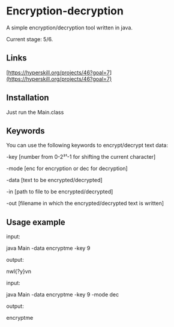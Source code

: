 # Encryption-decryption
A simple encryption/decryption tool written in java.

Current stage: 5/6.

## Links
[https://hyperskill.org/projects/46?goal=7](https://hyperskill.org/projects/46?goal=7)

## Installation
Just run the Main.class

## Keywords
You can use the following keywords to encrypt/decrypt text data:

-key  [number from 0-2³¹-1 for shifting the current character]

-mode [enc for encryption or dec for decryption]

-data [text to be encrypted/decrypted]

-in   [path to file to be encrypted/decrypted]

-out  [filename in which the encrypted/decrypted text is written]


## Usage example
input:

java Main -data encryptme -key 9

output:

nwl{?y}vn




input:

java Main -data encryptme -key 9 -mode dec

output:

encryptme


